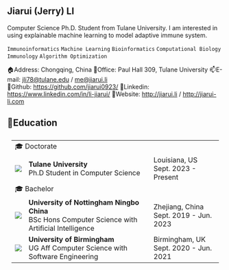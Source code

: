 ## Jiarui (Jerry) LI
Computer Science Ph.D. Student from Tulane University. I am interested in using explainable machine learning to model adaptive immune system.

`Immunoinformatics` `Machine Learning` `Bioinformatics` `Computational Biology` `Immunology` `Algorithm Optimization`


🏠Address: Chongqing, China
🏢Office: Paul Hall 309, Tulane University
📫E-mail: jli78@tulane.edu / me@jiarui.li  
🔗Github: https://github.com/jiarui0923/
🔗Linkedin: https://www.linkedin.com/in/li-jiarui/
📝Website: http://jiarui.li / http://jiarui-li.com

## 💠Education
<table style='border:0; padding:10px;'>
    <tr>
        <td colspan="3">🎓 Doctorate</td>
    </tr>
    <tr>
        <td>
            <img src='/images/tu.ico'></img>
        </td>
        <td>
            <b>Tulane University</b><br>
            Ph.D Student in Computer Science
        </td>
        <td style='font-size:16px;'>
            Louisiana, US<br>
            Sept. 2023 - Present
        </td>
    </tr>
    <tr>
        <td colspan="3">🎓 Bachelor</td>
    </tr>
    <tr>
        <td>
            <img src='/images/unnc.ico'></img>
        </td>
        <td>
            <b>University of Nottingham Ningbo China</b><br>
            BSc Hons Computer Science with Artificial Intelligence
        </td>
        <td style='font-size:16px;'>
            Zhejiang, China<br>
            Sept. 2019 - Jun. 2023
        </td>
    </tr>
    <tr>
        <td>
            <img src='/images/UoB.ico'></img>
        </td>
        <td>
            <b>University of Birmingham</b><br>
            UG Aff Computer Science with Software Engineering
        </td>
        <td style='font-size:16px;'>
            Birmingham, UK<br>
            Sept. 2020 - Jun. 2021
        </td>
    </tr>
</table>

